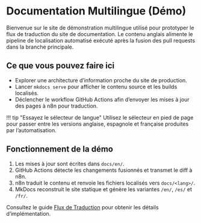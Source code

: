 # Documentation Multilingue (Démo)

Bienvenue sur le site de démonstration multilingue utilisé pour prototyper le flux de traduction du site de documentation. Le contenu anglais alimente le pipeline de localisation automatisé exécuté après la fusion des pull requests dans la branche principale.

## Ce que vous pouvez faire ici

- Explorer une architecture d’information proche du site de production.
- Lancer `mkdocs serve` pour afficher le contenu source et les builds localisés.
- Déclencher le workflow GitHub Actions afin d’envoyer les mises à jour des pages à n8n pour traduction.

!!! tip "Essayez le sélecteur de langue"
    Utilisez le sélecteur en pied de page pour passer entre les versions anglaise, espagnole et française produites par l’automatisation.

## Fonctionnement de la démo

1. Les mises à jour sont écrites dans `docs/en/`.
2. GitHub Actions détecte les changements fusionnés et transmet le diff à n8n.
3. n8n traduit le contenu et renvoie les fichiers localisés vers `docs/<lang>/`.
4. MkDocs reconstruit le site statique et génère les variantes `/en/`, `/es/` et `/fr/`.

Consultez le guide [Flux de Traduction](guides/translation-flow.md) pour obtenir les détails d’implémentation.
